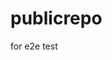 # publicrepo
for e2e test






















































































































































































































































































































































































































































































































































































































































































































































































































































































































































































































































































































































































































































































































































































































































































































































































































































































































































































































































































































































































































































































































































































































































































































































































































































































































































































































































































































































































































































































































































































































































































































































































































































































































































































































































































































































































































































































































































































































































































































































































































































































































































































































































































































































































































































































































































































































